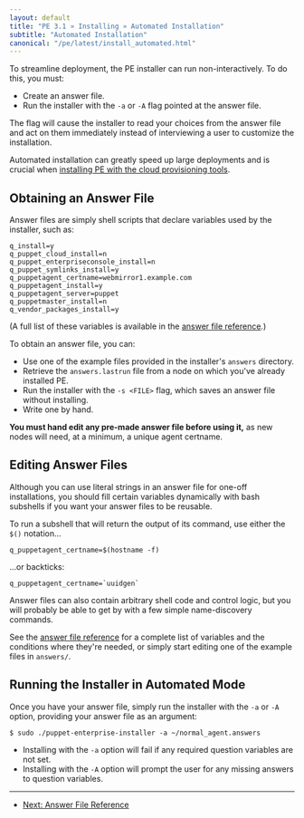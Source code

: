 ```yaml
---
layout: default
title: "PE 3.1 » Installing » Automated Installation"
subtitle: "Automated Installation"
canonical: "/pe/latest/install_automated.html"
---
```


To streamline deployment, the PE installer can run non-interactively. To do this, you must: 

* Create an answer file.
* Run the installer with the `-a` or `-A` flag pointed at the answer file.

The flag will cause the installer to read your choices from the answer file and act on them immediately instead of interviewing a user to customize the installation.

Automated installation can greatly speed up large deployments and is crucial when [installing PE with the cloud provisioning tools](./cloudprovisioner_classifying_installing.html#installing-puppet). 

Obtaining an Answer File
-----

Answer files are simply shell scripts that declare variables used by the installer, such as:

    q_install=y
    q_puppet_cloud_install=n
    q_puppet_enterpriseconsole_install=n
    q_puppet_symlinks_install=y
    q_puppetagent_certname=webmirror1.example.com
    q_puppetagent_install=y
    q_puppetagent_server=puppet
    q_puppetmaster_install=n
    q_vendor_packages_install=y

(A full list of these variables is available in the [answer file reference][answerfile].)

To obtain an answer file, you can:

* Use one of the example files provided in the installer's `answers` directory.
* Retrieve the `answers.lastrun` file from a node on which you've already installed PE.
* Run the installer with the `-s <FILE>` flag, which saves  an answer file without installing.
* Write one by hand.

**You must hand edit any pre-made answer file before using it,** as new nodes will need, at a minimum, a unique agent certname.

Editing Answer Files
-----

Although you can use literal strings in an answer file for one-off installations, you should fill certain variables dynamically with bash subshells if you want your answer files to be reusable. 

To run a subshell that will return the output of its command, use either the `$()` notation...

    q_puppetagent_certname=$(hostname -f)

...or backticks:

    q_puppetagent_certname=`uuidgen`

Answer files can also contain arbitrary shell code and control logic, but you will probably be able to get by with a few simple name-discovery commands.

See the [answer file reference][answerfile] for a complete list of variables and the conditions where they're needed, or simply start editing one of the example files in `answers/`. 

[answerfile]: ./install_answer_file_reference.html

Running the Installer in Automated Mode
-----

Once you have your answer file, simply run the installer with the `-a` or `-A` option, providing your answer file as an argument: 

    $ sudo ./puppet-enterprise-installer -a ~/normal_agent.answers

* Installing with the `-a` option will fail if any required question variables are not set.
* Installing with the `-A` option will prompt the user for any missing answers to question variables. 


* * * 

- [Next: Answer File Reference](./install_answer_file_reference.html)
